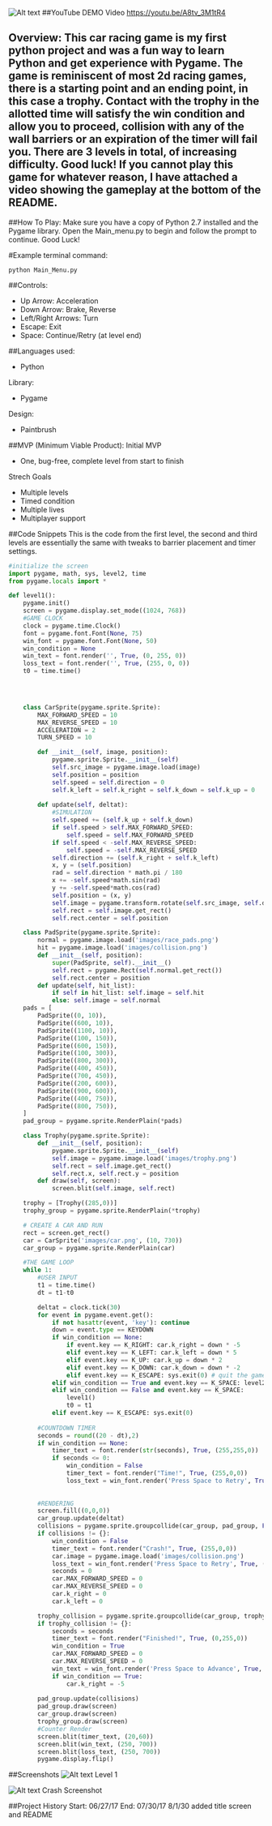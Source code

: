 ![Alt text](images/main_menu_image.png?raw=true)
##YouTube DEMO Video
https://youtu.be/A8tv_3M1tR4

## Overview: This car racing game is my first python project and was a fun way to learn Python and get experience with Pygame. The game is reminiscent of most 2d racing games, there is a starting point and an ending point, in this case a trophy. Contact with the trophy in the allotted time will satisfy the win condition and allow you to proceed, collision with any of the wall barriers or an expiration of the timer will fail you. There are 3 levels in total, of increasing difficulty. Good luck! If you cannot play this game for whatever reason, I have attached a video showing the gameplay at the bottom of the README.


##How To Play: Make sure you have a copy of Python 2.7 installed and the Pygame library. Open the Main_menu.py to begin and follow the prompt to continue. Good Luck!

#Example terminal command:
```
python Main_Menu.py
```
##Controls:
- Up Arrow: Acceleration
- Down Arrow: Brake, Reverse
- Left/Right Arrows: Turn
- Escape: Exit
- Space: Continue/Retry (at level end)

##Languages used: 
  - Python
  
  Library:
  - Pygame

  Design:
  - Paintbrush

##MVP (Minimum Viable Product): 
Initial MVP
  - One, bug-free, complete level from start to finish
  
Strech Goals
  - Multiple levels
  - Timed condition
  - Multiple lives
  - Multiplayer support
  

##Code Snippets
This is the code from the first level, the second and third levels are essentially the same with tweaks to barrier placement and timer settings.
``` python
#initialize the screen
import pygame, math, sys, level2, time
from pygame.locals import *

def level1():
    pygame.init()
    screen = pygame.display.set_mode((1024, 768))
    #GAME CLOCK
    clock = pygame.time.Clock()
    font = pygame.font.Font(None, 75)
    win_font = pygame.font.Font(None, 50)
    win_condition = None
    win_text = font.render('', True, (0, 255, 0))
    loss_text = font.render('', True, (255, 0, 0))
    t0 = time.time()
    



    class CarSprite(pygame.sprite.Sprite):
        MAX_FORWARD_SPEED = 10
        MAX_REVERSE_SPEED = 10
        ACCELERATION = 2
        TURN_SPEED = 10

        def __init__(self, image, position):
            pygame.sprite.Sprite.__init__(self)
            self.src_image = pygame.image.load(image)
            self.position = position
            self.speed = self.direction = 0
            self.k_left = self.k_right = self.k_down = self.k_up = 0
        
        def update(self, deltat):
            #SIMULATION
            self.speed += (self.k_up + self.k_down)
            if self.speed > self.MAX_FORWARD_SPEED:
                self.speed = self.MAX_FORWARD_SPEED
            if self.speed < -self.MAX_REVERSE_SPEED:
                self.speed = -self.MAX_REVERSE_SPEED
            self.direction += (self.k_right + self.k_left)
            x, y = (self.position)
            rad = self.direction * math.pi / 180
            x += -self.speed*math.sin(rad)
            y += -self.speed*math.cos(rad)
            self.position = (x, y)
            self.image = pygame.transform.rotate(self.src_image, self.direction)
            self.rect = self.image.get_rect()
            self.rect.center = self.position

    class PadSprite(pygame.sprite.Sprite):
        normal = pygame.image.load('images/race_pads.png')
        hit = pygame.image.load('images/collision.png')
        def __init__(self, position):
            super(PadSprite, self).__init__()
            self.rect = pygame.Rect(self.normal.get_rect())
            self.rect.center = position
        def update(self, hit_list):
            if self in hit_list: self.image = self.hit
            else: self.image = self.normal
    pads = [
        PadSprite((0, 10)),
        PadSprite((600, 10)),
        PadSprite((1100, 10)),
        PadSprite((100, 150)),
        PadSprite((600, 150)),
        PadSprite((100, 300)),
        PadSprite((800, 300)),
        PadSprite((400, 450)),
        PadSprite((700, 450)),
        PadSprite((200, 600)),
        PadSprite((900, 600)),
        PadSprite((400, 750)),
        PadSprite((800, 750)),
    ]
    pad_group = pygame.sprite.RenderPlain(*pads)

    class Trophy(pygame.sprite.Sprite):
        def __init__(self, position):
            pygame.sprite.Sprite.__init__(self)
            self.image = pygame.image.load('images/trophy.png')
            self.rect = self.image.get_rect()
            self.rect.x, self.rect.y = position
        def draw(self, screen):
            screen.blit(self.image, self.rect)

    trophy = [Trophy((285,0))]
    trophy_group = pygame.sprite.RenderPlain(*trophy)

    # CREATE A CAR AND RUN
    rect = screen.get_rect()
    car = CarSprite('images/car.png', (10, 730))
    car_group = pygame.sprite.RenderPlain(car)

    #THE GAME LOOP
    while 1:
        #USER INPUT
        t1 = time.time()
        dt = t1-t0

        deltat = clock.tick(30)
        for event in pygame.event.get():
            if not hasattr(event, 'key'): continue
            down = event.type == KEYDOWN 
            if win_condition == None: 
                if event.key == K_RIGHT: car.k_right = down * -5 
                elif event.key == K_LEFT: car.k_left = down * 5
                elif event.key == K_UP: car.k_up = down * 2
                elif event.key == K_DOWN: car.k_down = down * -2 
                elif event.key == K_ESCAPE: sys.exit(0) # quit the game
            elif win_condition == True and event.key == K_SPACE: level2.level2()
            elif win_condition == False and event.key == K_SPACE: 
                level1()
                t0 = t1
            elif event.key == K_ESCAPE: sys.exit(0)    
    
        #COUNTDOWN TIMER
        seconds = round((20 - dt),2)
        if win_condition == None:
            timer_text = font.render(str(seconds), True, (255,255,0))
            if seconds <= 0:
                win_condition = False
                timer_text = font.render("Time!", True, (255,0,0))
                loss_text = win_font.render('Press Space to Retry', True, (255,0,0))
            
    
        #RENDERING
        screen.fill((0,0,0))
        car_group.update(deltat)
        collisions = pygame.sprite.groupcollide(car_group, pad_group, False, False, collided = None)
        if collisions != {}:
            win_condition = False
            timer_text = font.render("Crash!", True, (255,0,0))
            car.image = pygame.image.load('images/collision.png')
            loss_text = win_font.render('Press Space to Retry', True, (255,0,0))
            seconds = 0
            car.MAX_FORWARD_SPEED = 0
            car.MAX_REVERSE_SPEED = 0
            car.k_right = 0
            car.k_left = 0

        trophy_collision = pygame.sprite.groupcollide(car_group, trophy_group, False, True)
        if trophy_collision != {}:
            seconds = seconds
            timer_text = font.render("Finished!", True, (0,255,0))
            win_condition = True
            car.MAX_FORWARD_SPEED = 0
            car.MAX_REVERSE_SPEED = 0
            win_text = win_font.render('Press Space to Advance', True, (0,255,0))
            if win_condition == True:
                car.k_right = -5
                
        pad_group.update(collisions)
        pad_group.draw(screen)
        car_group.draw(screen)
        trophy_group.draw(screen)
        #Counter Render
        screen.blit(timer_text, (20,60))
        screen.blit(win_text, (250, 700))
        screen.blit(loss_text, (250, 700))
        pygame.display.flip()


```
##Screenshots
![Alt text](images/level1_screenshot.png?raw=true)
Level 1

![Alt text](images/crash_screenshot.png?raw=true)
Crash Screenshot

  
##Project History
Start: 06/27/17
End: 07/30/17
8/1/30 added title screen and README
